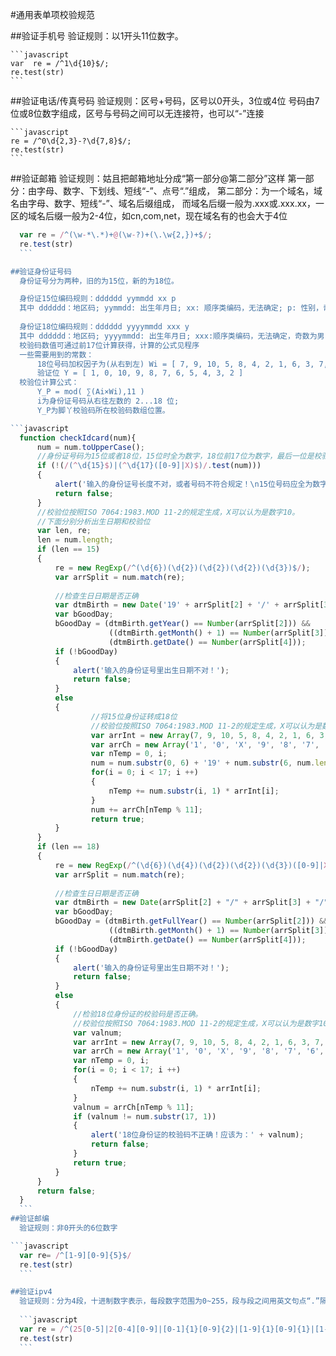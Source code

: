 #通用表单项校验规范

##验证手机号
	验证规则：以1开头11位数字。

	```javascript
	var  re = /^1\d{10}$/;
	re.test(str) 
	```

##验证电话/传真号码
	验证规则：区号+号码，区号以0开头，3位或4位
	号码由7位或8位数字组成，区号与号码之间可以无连接符，也可以“-”连接

	```javascript
	re = /^0\d{2,3}-?\d{7,8}$/;
	re.test(str)
	```

##验证邮箱
	验证规则：姑且把邮箱地址分成“第一部分@第二部分”这样
	第一部分：由字母、数字、下划线、短线“-”、点号“.”组成，
	第二部分：为一个域名，域名由字母、数字、短线“-”、域名后缀组成，
	而域名后缀一般为.xxx或.xxx.xx，一区的域名后缀一般为2-4位，如cn,com,net，现在域名有的也会大于4位

  ```javascript
	var re = /^(\w-*\.*)+@(\w-?)+(\.\w{2,})+$/;
	re.test(str)
	```

##验证身份证号码
	身份证号分为两种，旧的为15位，新的为18位。

	身份证15位编码规则：dddddd yymmdd xx p    
	其中 dddddd：地区码; yymmdd: 出生年月日; xx: 顺序类编码，无法确定; p: 性别，奇数为男，偶数为女 
	
	身份证18位编码规则：dddddd yyyymmdd xxx y    
	其中 dddddd：地区码; yyyymmdd: 出生年月日; xxx:顺序类编码，无法确定，奇数为男，偶数为女; y: 校验码
	校验码数值可通过前17位计算获得，计算的公式见程序
	一些需要用到的常数：
		18位号码加权因子为(从右到左) Wi = [ 7, 9, 10, 5, 8, 4, 2, 1, 6, 3, 7, 9, 10, 5, 8, 4, 2,1 ]
		验证位 Y = [ 1, 0, 10, 9, 8, 7, 6, 5, 4, 3, 2 ]
	校验位计算公式：
		Y_P = mod( ∑(Ai×Wi),11 )
		i为身份证号码从右往左数的 2...18 位; 
		Y_P为脚丫校验码所在校验码数组位置。

  ```javascript
	function checkIdcard(num){
	    num = num.toUpperCase();
	    //身份证号码为15位或者18位，15位时全为数字，18位前17位为数字，最后一位是校验位，可能为数字或字符X。
	    if (!(/(^\d{15}$)|(^\d{17}([0-9]|X)$)/.test(num)))
	    {
	        alert('输入的身份证号长度不对，或者号码不符合规定！\n15位号码应全为数字，18位号码末位可以为数字或X。');
	        return false;
	    }
	    //校验位按照ISO 7064:1983.MOD 11-2的规定生成，X可以认为是数字10。
	    //下面分别分析出生日期和校验位
	    var len, re;
	    len = num.length;
	    if (len == 15)
	    {
	        re = new RegExp(/^(\d{6})(\d{2})(\d{2})(\d{2})(\d{3})$/);
	        var arrSplit = num.match(re);
	 
	        //检查生日日期是否正确
	        var dtmBirth = new Date('19' + arrSplit[2] + '/' + arrSplit[3] + '/' + arrSplit[4]);
	        var bGoodDay;
	        bGoodDay = (dtmBirth.getYear() == Number(arrSplit[2])) && 
						((dtmBirth.getMonth() + 1) == Number(arrSplit[3])) && 
						(dtmBirth.getDate() == Number(arrSplit[4]));
	        if (!bGoodDay)
	        {
	            alert('输入的身份证号里出生日期不对！');
	            return false;
	        }
	        else
	        {
	                //将15位身份证转成18位
	                //校验位按照ISO 7064:1983.MOD 11-2的规定生成，X可以认为是数字10。
	                var arrInt = new Array(7, 9, 10, 5, 8, 4, 2, 1, 6, 3, 7, 9, 10, 5, 8, 4, 2);
	                var arrCh = new Array('1', '0', 'X', '9', '8', '7', '6', '5', '4', '3', '2');
	                var nTemp = 0, i;
	                num = num.substr(0, 6) + '19' + num.substr(6, num.length - 6);
	                for(i = 0; i < 17; i ++)
	                {
	                    nTemp += num.substr(i, 1) * arrInt[i];
	                }
	                num += arrCh[nTemp % 11];
	                return true;
	        }
	    }
	    if (len == 18)
	    {
	        re = new RegExp(/^(\d{6})(\d{4})(\d{2})(\d{2})(\d{3})([0-9]|X)$/);
	        var arrSplit = num.match(re);
	 
	        //检查生日日期是否正确
	        var dtmBirth = new Date(arrSplit[2] + "/" + arrSplit[3] + "/" + arrSplit[4]);
	        var bGoodDay;
	        bGoodDay = (dtmBirth.getFullYear() == Number(arrSplit[2])) && 
						((dtmBirth.getMonth() + 1) == Number(arrSplit[3])) && 
						(dtmBirth.getDate() == Number(arrSplit[4]));
	        if (!bGoodDay)
	        {
	            alert('输入的身份证号里出生日期不对！');
	            return false;
	        }
		    else
		    {
		        //检验18位身份证的校验码是否正确。
		        //校验位按照ISO 7064:1983.MOD 11-2的规定生成，X可以认为是数字10。
		        var valnum;
		        var arrInt = new Array(7, 9, 10, 5, 8, 4, 2, 1, 6, 3, 7, 9, 10, 5, 8, 4, 2);
		        var arrCh = new Array('1', '0', 'X', '9', '8', '7', '6', '5', '4', '3', '2');
		        var nTemp = 0, i;
		        for(i = 0; i < 17; i ++)
		        {
		            nTemp += num.substr(i, 1) * arrInt[i];
		        }
		        valnum = arrCh[nTemp % 11];
		        if (valnum != num.substr(17, 1))
		        {
		            alert('18位身份证的校验码不正确！应该为：' + valnum);
		            return false;
		        }
		        return true;
		    }
	    }
		return false;
	}
	```
##验证邮编
	验证规则：非0开头的6位数字

  ```javascript
	var re= /^[1-9][0-9]{5}$/
	re.test(str)
	```

##验证ipv4
	验证规则：分为4段，十进制数字表示，每段数字范围为0~255，段与段之间用英文句点“.”隔开
	
	```javascript
	var re = /^(25[0-5]|2[0-4][0-9]|[0-1]{1}[0-9]{2}|[1-9]{1}[0-9]{1}|[1-9])\.(25[0-5]|2[0-4][0-9]|[0-1]{1}[0-9]{2}|[1-9]{1}[0-9]{1}|[1-9]|0)\.(25[0-5]|2[0-4][0-9]|[0-1]{1}[0-9]{2}|[1-9]{1}[0-9]{1}|[1-9]|0)\.(25[0-5]|2[0-4][0-9]|[0-1]{1}[0-9]{2}|[1-9]{1}[0-9]{1}|[0-9])$/;
	re.test(str)
	```
